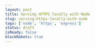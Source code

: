 ```yaml
---
layout: post
title: Serving HTTPS locally with Node
slug: serving-https-locally-with-node
tags: ['node', 'https', 'express']
status: draft
isReady: false
blockRobots: true
---
```

